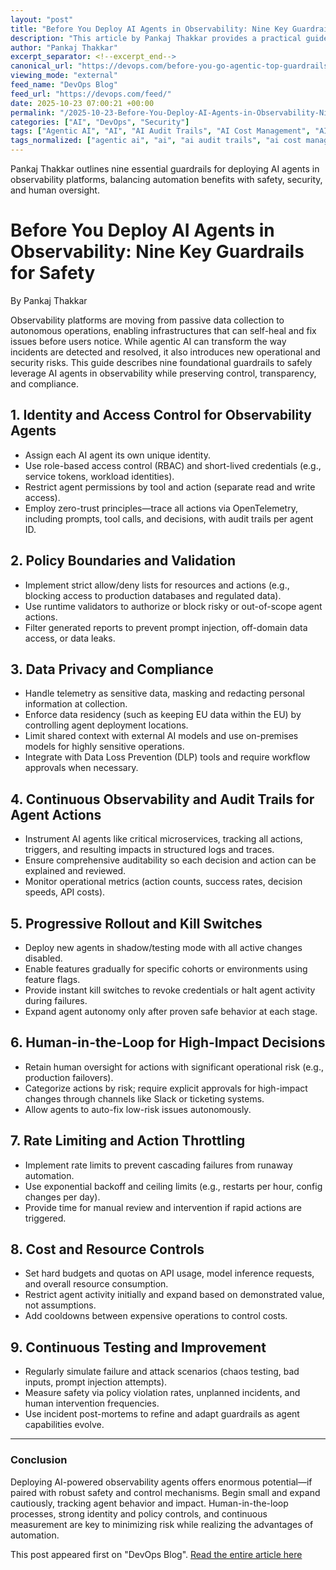 ```yaml
---
layout: "post"
title: "Before You Deploy AI Agents in Observability: Nine Key Guardrails for Safety"
description: "This article by Pankaj Thakkar provides a practical guide to safely integrating agentic AI into observability platforms. It details nine actionable guardrails, including identity management, policy controls, privacy, auditing, gradual rollout, human oversight, rate limiting, cost controls, and continuous improvement. Readers will learn how to reduce operational risk and improve accountability when deploying autonomous AI agents within their DevOps workflows."
author: "Pankaj Thakkar"
excerpt_separator: <!--excerpt_end-->
canonical_url: "https://devops.com/before-you-go-agentic-top-guardrails-to-safely-deploy-ai-agents-in-observability/"
viewing_mode: "external"
feed_name: "DevOps Blog"
feed_url: "https://devops.com/feed/"
date: 2025-10-23 07:00:21 +00:00
permalink: "/2025-10-23-Before-You-Deploy-AI-Agents-in-Observability-Nine-Key-Guardrails-for-Safety.html"
categories: ["AI", "DevOps", "Security"]
tags: ["Agentic AI", "AI", "AI Audit Trails", "AI Cost Management", "AI Deployment Controls", "AI Governance", "AI Guardrails", "AI in DevOps", "AI Observability Safety", "AI Operations", "AI Policy Validation", "AI Rate Limiting", "Audit Trails", "Autonomous Agents", "Business Of DevOps", "Continuous Testing", "Contributed Content", "Cost Management", "Data Privacy", "DevOps", "Human in The Loop", "Identity And Access Control", "KubeCon", "KubeCon + CNC NA", "Logging", "Monitoring", "Monitoring And Observability", "Observability", "OpenTelemetry", "Policy Validation", "Posts", "Rate Limiting", "Role Based Access Control", "Security", "Self Healing Infrastructure", "Social Facebook", "Social LinkedIn", "Social X", "Zero Trust"]
tags_normalized: ["agentic ai", "ai", "ai audit trails", "ai cost management", "ai deployment controls", "ai governance", "ai guardrails", "ai in devops", "ai observability safety", "ai operations", "ai policy validation", "ai rate limiting", "audit trails", "autonomous agents", "business of devops", "continuous testing", "contributed content", "cost management", "data privacy", "devops", "human in the loop", "identity and access control", "kubecon", "kubecon plus cnc na", "logging", "monitoring", "monitoring and observability", "observability", "opentelemetry", "policy validation", "posts", "rate limiting", "role based access control", "security", "self healing infrastructure", "social facebook", "social linkedin", "social x", "zero trust"]
---
```


Pankaj Thakkar outlines nine essential guardrails for deploying AI agents in observability platforms, balancing automation benefits with safety, security, and human oversight.<!--excerpt_end-->

# Before You Deploy AI Agents in Observability: Nine Key Guardrails for Safety

By Pankaj Thakkar

Observability platforms are moving from passive data collection to autonomous operations, enabling infrastructures that can self-heal and fix issues before users notice. While agentic AI can transform the way incidents are detected and resolved, it also introduces new operational and security risks. This guide describes nine foundational guardrails to safely leverage AI agents in observability while preserving control, transparency, and compliance.

## 1. Identity and Access Control for Observability Agents

- Assign each AI agent its own unique identity.
- Use role-based access control (RBAC) and short-lived credentials (e.g., service tokens, workload identities).
- Restrict agent permissions by tool and action (separate read and write access).
- Employ zero-trust principles—trace all actions via OpenTelemetry, including prompts, tool calls, and decisions, with audit trails per agent ID.

## 2. Policy Boundaries and Validation

- Implement strict allow/deny lists for resources and actions (e.g., blocking access to production databases and regulated data).
- Use runtime validators to authorize or block risky or out-of-scope agent actions.
- Filter generated reports to prevent prompt injection, off-domain data access, or data leaks.

## 3. Data Privacy and Compliance

- Handle telemetry as sensitive data, masking and redacting personal information at collection.
- Enforce data residency (such as keeping EU data within the EU) by controlling agent deployment locations.
- Limit shared context with external AI models and use on-premises models for highly sensitive operations.
- Integrate with Data Loss Prevention (DLP) tools and require workflow approvals when necessary.

## 4. Continuous Observability and Audit Trails for Agent Actions

- Instrument AI agents like critical microservices, tracking all actions, triggers, and resulting impacts in structured logs and traces.
- Ensure comprehensive auditability so each decision and action can be explained and reviewed.
- Monitor operational metrics (action counts, success rates, decision speeds, API costs).

## 5. Progressive Rollout and Kill Switches

- Deploy new agents in shadow/testing mode with all active changes disabled.
- Enable features gradually for specific cohorts or environments using feature flags.
- Provide instant kill switches to revoke credentials or halt agent activity during failures.
- Expand agent autonomy only after proven safe behavior at each stage.

## 6. Human-in-the-Loop for High-Impact Decisions

- Retain human oversight for actions with significant operational risk (e.g., production failovers).
- Categorize actions by risk; require explicit approvals for high-impact changes through channels like Slack or ticketing systems.
- Allow agents to auto-fix low-risk issues autonomously.

## 7. Rate Limiting and Action Throttling

- Implement rate limits to prevent cascading failures from runaway automation.
- Use exponential backoff and ceiling limits (e.g., restarts per hour, config changes per day).
- Provide time for manual review and intervention if rapid actions are triggered.

## 8. Cost and Resource Controls

- Set hard budgets and quotas on API usage, model inference requests, and overall resource consumption.
- Restrict agent activity initially and expand based on demonstrated value, not assumptions.
- Add cooldowns between expensive operations to control costs.

## 9. Continuous Testing and Improvement

- Regularly simulate failure and attack scenarios (chaos testing, bad inputs, prompt injection attempts).
- Measure safety via policy violation rates, unplanned incidents, and human intervention frequencies.
- Use incident post-mortems to refine and adapt guardrails as agent capabilities evolve.

---

### Conclusion

Deploying AI-powered observability agents offers enormous potential—if paired with robust safety and control mechanisms. Begin small and expand cautiously, tracking agent behavior and impact. Human-in-the-loop processes, strong identity and policy controls, and continuous measurement are key to minimizing risk while realizing the advantages of automation.

This post appeared first on "DevOps Blog". [Read the entire article here](https://devops.com/before-you-go-agentic-top-guardrails-to-safely-deploy-ai-agents-in-observability/)
